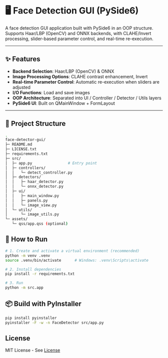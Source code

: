 # 🖥 Face Detection GUI (PySide6)

A face detection GUI application built with PySide6 in an OOP structure.  
Supports Haar/LBP (OpenCV) and ONNX backends, with CLAHE/Invert processing, slider-based parameter control, and real-time re-execution.

---

## ✨ Features
- **Backend Selection**: Haar/LBP (OpenCV) & ONNX
- **Image Processing Options**: CLAHE contrast enhancement, Invert
- **Real-time Parameter Control**: Automatic re-execution when sliders are adjusted
- **I/O Functions**: Load and save images
- **OOP Architecture**: Separated into UI / Controller / Detector / Utils layers
- **PySide6 UI**: Built on QMainWindow + FormLayout

---

## 📂 Project Structure
```bash
.
face-detector-gui/
├─ README.md
├─ LICENSE.txt
├─ requirements.txt
├─ src/
│  ├─ app.py                # Entry point
│  ├─ controllers/
│  │   └─ detect_controller.py
│  ├─ detectors/
│  │   ├─ haar_detector.py
│  │   └─ onnx_detector.py
│  ├─ ui/
│  │   ├─ main_window.py
│  │   ├─ panels.py
│  │   └─ image_view.py
│  └─ utils/
│      └─ image_utils.py
└─ assets/
   └─ qss/app.qss (optional)
```

## 🚀 How to Run
```bash
# 1. Create and activate a virtual environment (recommended)
python -m venv .venv
source .venv/bin/activate      # Windows: .venv\Scripts\activate

# 2. Install dependencies
pip install -r requirements.txt

# 3. Run
python -m src.app
```

## 📦 Build with PyInstaller
```bash
pip install pyinstaller
pyinstaller -F -w -n FaceDetector src/app.py
```

## License
MIT License - See [License](./License)

